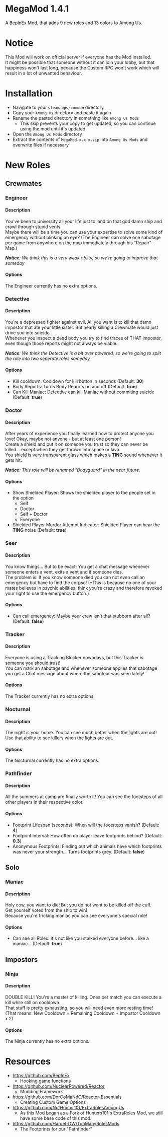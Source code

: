 # MegaMod 1.4.1
A BepInEx Mod, that adds 9 new roles and 13 colors to Among Us.

# Notice
This Mod will work on official server if everyone has the Mod installed.  
It might be possible that someone without it can join your lobby, but that happiness won't last long, because the Custom RPC won't work which will result in a lot of unwanted behaviour.

# Installation
- Navigate to your `steamapps/common` directory
- Copy your `Among Us` directory and paste it again
- Rename the pasted directory in something like `Among Us Mods`
  - This skip prevents your copy to get updated, so you can continue using the mod until it's updated
- Open the `Among Us Mods` directory
- Extract the contents of `MegaMod-x.x.x.zip` into `Among Us Mods` and overwrite files if necessary

# New Roles
## Crewmates
### Engineer
#### Description
You've been to university all your life just to land on that god damn ship and crawl through stupid vents.  
Maybe there will be a time you can use your expertise to solve some kind of emergency without blinking an eye?
(The Engineer can solve one sabotage per game from anywhere on the map immediately through his "Repair"-Map.)

***Notice**: We think this is a very weak abilty, so we're going to improve that someday*
#### Options
The Engineer currently has no extra options.

### Detective
#### Description
You're a depressed fighter against evil. All you want is to kill that damn impostor that ate your little sister. But nearly killing a Crewmate would just drive you into suicide.  
Whenever you inspect a dead body you try to find traces of THAT impostor, even though those reports might not always be viable.

***Notice**: We think the Detective is a bit over powered, so we're going to split the role into two seperate roles someday*
#### Options
- Kill cooldown: Cooldown for kill button in seconds (Default: **30**)
- Body Reports: Turns Body Reports on and off (Default: **true**)
- Can Kill Maniac: Detective can kill Maniac without commiting suicide (Default: **true**)

### Doctor
#### Description
After years of experience you finally learned how to protect anyone you love! Okay, maybe not anyone - but at least one person!  
Create a shield and put it on someone you trust so they can never be killed... except when they get thrown into space or lava.  
You shield is very transparent glass which makes a **TING** sound whenever it gets hit.

***Notice**: This role will be renamed "Bodyguard" in the near future.*

#### Options
- Show Shielded Player: Shows the shielded player to the people set in the option
  - Self
  - Doctor
  - Self + Doctor
  - Everyone
- Shielded Player Murder Attempt Indicator: Shielded Player can hear the **TING** noise (Default: **true**)

### Seer
#### Description
You know things... But to be exact: You get a chat message whenever someone enters a vent, exits a vent and if someone dies.  
The problem is: If you know someone died you can not even call an emergency but have to find the corpse!
(*This is because no one of your mates believes in psychic abilities, think you're crazy and therefore revoked your right to use the emergency button.)

#### Options
- Can call emergency: Maybe your crew isn't that stubborn after all? (Default: **false**)

### Tracker
#### Description
Everyone is using a Tracking Blocker nowadays, but this Tracker is someone you should trust!  
You can mark an sabotage and whenever someone applies that sabotage you get a Chat message about where the saboteur was seen lately! 

#### Options
The Tracker currently has no extra options.

### Nocturnal
#### Description
The night is your home. You can see much better when the lights are out! Use that ability to see killers when the lights are out.

#### Options
The Nocturnal currently has no extra options.

### Pathfinder
#### Description
All the summers at camp are finally worth it! You can see the footsteps of all other players in their respective color.

#### Options
- Footprint Lifespan (seconds): When will the footsteps vanish? (Default: **4**)
- Footprint interval: How often do player leave footprints behind? (Default: **0.3**)
- Anonymous Footprints: Finding out which animals have which footprints was never your strength... Turns footprints grey. (Default: **false**)

## Solo
### Maniac
#### Description
Holy cow, you want to die! But you do not want to be killed off the cuff.  
Get yourself voted from the ship to win!  
Because you're fricking maniac you can see everyone's special role!

#### Options
- Can see all Roles: It's not like you stalked everyone before... like a maniac... (Default: **true**)

## Impostors
### Ninja
#### Description
DOUBLE KILL! You're a master of killing. Ones per match you can execute a kill while still on cooldown.  
That stuff is pretty exhausting, so you will need even more resting time!  
(That means: New Cooldown = Remaining Cooldown + Impostor Cooldown x 2)

#### Options
The Ninja currently has no extra options.

# Resources
- https://github.com/BepInEx
  - Hooking game functions
- https://github.com/NuclearPowered/Reactor
  - Modding Framework
- https://github.com/DorCoMaNdO/Reactor-Essentials
  - Creating Custom Game Options
- https://github.com/NotHunter101/ExtraRolesAmongUs
  - As this Mod began as a Fork of Hunters101's ExtraRoles Mod, we still have some base code of this mod.
- https://github.com/Hardel-DW/TooManyRolesMods
  - The Footprints for our "Pathfinder"

